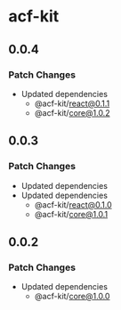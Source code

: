 # acf-kit

## 0.0.4

### Patch Changes

- Updated dependencies
  - @acf-kit/react@0.1.1
  - @acf-kit/core@1.0.2

## 0.0.3

### Patch Changes

- Updated dependencies
- Updated dependencies
  - @acf-kit/react@0.1.0
  - @acf-kit/core@1.0.1

## 0.0.2

### Patch Changes

- Updated dependencies
  - @acf-kit/core@1.0.0
